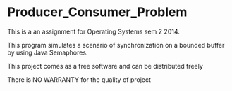 Producer_Consumer_Problem
=========================

This is a an assignment for Operating Systems sem 2 2014. 

This program simulates a scenario of synchronization on a bounded buffer by using Java Semaphores.

<p>This project comes as a free software and can be distributed freely</p>
<p>There is NO WARRANTY for the quality of project</p>

